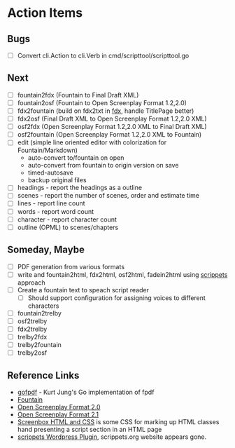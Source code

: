 
# Action Items

## Bugs

+ [ ] Convert cli.Action to cli.Verb in cmd/scripttool/scripttool.go


## Next

+ [ ] fountain2fdx (Fountain to Final Draft XML)
+ [ ] fountain2osf (Fountain to Open Screenplay Format 1.2,2.0)
+ [ ] fdx2fountain (build on fdx2txt in [fdx](https://github.com/rsdoiel/fdx), handle TitlePage better)
+ [ ] fdx2osf (Final Draft XML to Open Screenplay Format 1.2,2.0 XML)
+ [ ] osf2fdx (Open Screenplay Format 1.2,2.0 XML to Final Draft XML)
+ [ ] osf2fountain (Open Screenplay Format 1.2,2.0 XML to Fountain)
+ [ ] edit (simple line oriented editor with colorization for Fountain/Markdown)
    + auto-convert to/fountain on open
    + auto-convert from fountain to origin version on save
    + timed-autosave
    + backup original files
+ [ ] headings - report the headings as a outline
+ [ ] scenes  - report the number of scenes, order and estimate time
+ [ ] lines - report line count
+ [ ] words - report word count
+ [ ] character - report character count
+ [ ] outline (OPML) to scenes/chapters

## Someday, Maybe

+ [ ] PDF generation from various formats
+ [ ] write and fountain2html, fdx2html, osf2html, fadein2html using [scrippets](https://fountain.io/scrippets) approach
+ [ ] Create a fountain text to speach script reader
    + [ ] Should support configuration for assigning voices to different characters
+ [ ] fountain2trelby
+ [ ] osf2trelby
+ [ ] fdx2trelby
+ [ ] trelby2fdx
+ [ ] trelby2fountain
+ [ ] trelby2osf

## Reference Links

+ [gofpdf](https://github.com/jung-kurt/gofpdf) - Kurt Jung's Go implementation of fpdf
+ [Fountain](https://fountain.io)
+ [Open Screenplay Format 2.0](https://sourceforge.net/projects/openscrfmt/)
+ [Open Screenplay Format 2.1](https://github.com/severdia/Open-Screenplay-Format)
+ [Screenbox HTML and CSS](https://johnaugust.com/2004/screenbox) is some CSS for marking up HTML classes hand presenting a script section in an HTML page
+ [scrippets Wordpress Plugin](https://wordpress.org/plugins/wp-scrippets/), scrippets.org website appears gone.

